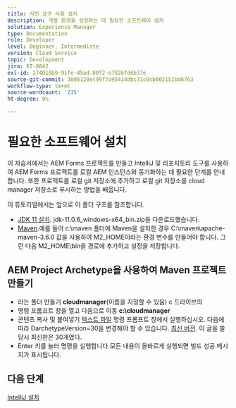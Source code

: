 ```yaml
---
title: 사전 요구 사항 설치
description: 개발 환경을 설정하는 데 필요한 소프트웨어 설치
solution: Experience Manager
type: Documentation
role: Developer
level: Beginner, Intermediate
version: Cloud Service
topic: Development
jira: KT-8842
exl-id: 274018b9-91fe-45ad-80f2-e7826fddb37e
source-git-commit: 30d6120ec99f7a95414dbc31c0cb002152bd6763
workflow-type: tm+mt
source-wordcount: '235'
ht-degree: 0%

---
```


# 필요한 소프트웨어 설치

이 자습서에서는 AEM Forms 프로젝트를 만들고 IntelliJ 및 리포지토리 도구를 사용하여 AEM Forms 프로젝트를 로컬 AEM 인스턴스와 동기화하는 데 필요한 단계를 안내합니다. 또한 프로젝트를 로컬 git 저장소에 추가하고 로컬 git 저장소를 cloud manager 저장소로 푸시하는 방법을 배웁니다.





이 튜토리얼에서는 앞으로 이 폴더 구조를 참조합니다.

* [JDK 11 설치](https://www.oracle.com/java/technologies/downloads/#java11-windows). jdk-11.0.6_windows-x64_bin.zip을 다운로드했습니다.
* [Maven](https://maven.apache.org/guides/getting-started/windows-prerequisites.html).예를 들어 c:\maven 폴더에 Maven을 설치한 경우 C:\maven\apache-maven-3.6.0 값을 사용하여 M2_HOME이라는 환경 변수를 만들어야 합니다. 그런 다음 M2_HOME\bin을 경로에 추가하고 설정을 저장합니다.

## AEM Project Archetype을 사용하여 Maven 프로젝트 만들기

* 라는 폴더 만들기 **cloudmanager**(이름을 지정할 수 있음) c 드라이브의
* 명령 프롬프트 창을 열고 다음으로 이동 **c:\cloudmanager**
* 콘텐츠 복사 및 붙여넣기 [텍스트 파일](assets/creating-maven-project.txt) 명령 프롬프트 창에서 실행하십시오. 다음에 따라 DarchetypeVersion=30을 변경해야 할 수 있습니다. [최신 버전](https://github.com/adobe/aem-project-archetype/releases). 이 글을 쓸 당시 최신판은 30개였다.
* Enter 키를 눌러 명령을 실행합니다.모든 내용이 올바르게 실행되면 빌드 성공 메시지가 표시됩니다.

## 다음 단계

[IntelliJ 설치](./intellij-set-up.md)